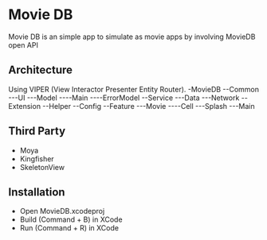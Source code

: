 # Movie DB

Movie DB is an simple app to simulate as movie apps by involving MovieDB open API

## Architecture
Using VIPER (View Interactor Presenter Entity Router).
-MovieDB
--Common
---UI
---Model
----Main
----ErrorModel
--Service
---Data
---Network
--Extension
--Helper
--Config
--Feature
---Movie
----Cell
---Splash
---Main

## Third Party
- Moya
- Kingfisher
- SkeletonView

## Installation
- Open MovieDB.xcodeproj
- Build (Command + B) in XCode
- Run (Command + R) in XCode



